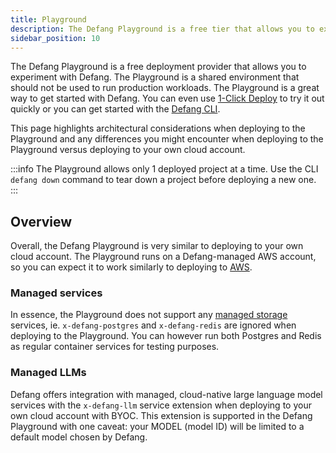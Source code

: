 ```yaml
---
title: Playground
description: The Defang Playground is a free tier that allows you to experiment with Defang.
sidebar_position: 10
---
```


The Defang Playground is a free deployment provider that allows you to experiment with Defang. The Playground is a shared environment that should not be used to run production workloads. The Playground is a great way to get started with Defang. You can even use [1-Click Deploy](/docs/tutorials/using-one-click-deploy) to try it out quickly or you can get started with the [Defang CLI](/docs/intro/getting-started).

This page highlights architectural considerations when deploying to the Playground and any differences you might encounter when deploying to the Playground versus deploying to your own cloud account.

:::info
The Playground allows only 1 deployed project at a time. Use the CLI `defang down` command to tear down a project before deploying a new one.
:::

## Overview

Overall, the Defang Playground is very similar to deploying to your own cloud account. The Playground runs on a Defang-managed AWS account, so you can expect it to work similarly to deploying to [AWS](./aws).

### Managed services

In essence, the Playground does not support any [managed storage](../concepts/managed-storage) services, ie. `x-defang-postgres` and `x-defang-redis` are ignored when deploying to the Playground. You can however run both Postgres and Redis as regular container services for testing purposes.

### Managed LLMs

Defang offers integration with managed, cloud-native large language model services with the `x-defang-llm` service extension when deploying to your own cloud account with BYOC. This extension is supported in the Defang Playground with one caveat: your MODEL (model ID) will be limited to a default model chosen by Defang.
